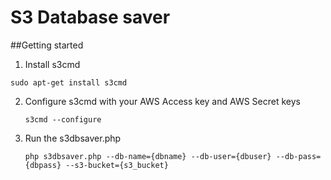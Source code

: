 # S3 Database saver
##Getting started

 1. Install s3cmd

 `sudo apt-get install s3cmd`

 2. Configure s3cmd with your AWS Access key and AWS Secret keys

	`s3cmd --configure`

 3. Run the s3dbsaver.php

	`php s3dbsaver.php --db-name={dbname} --db-user={dbuser} --db-pass={dbpass} --s3-bucket={s3_bucket}`
